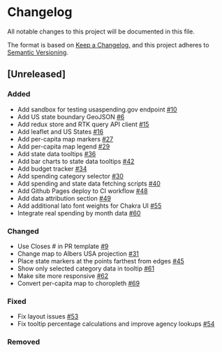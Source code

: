 # Changelog

All notable changes to this project will be documented in this file.

The format is based on [Keep a Changelog](https://keepachangelog.com/en/1.0.0/),
and this project adheres to
[Semantic Versioning](https://semver.org/spec/v2.0.0.html).

## [Unreleased]

### Added

-   Add sandbox for testing usaspending.gov endpoint
    [#10](https://github.com/azavea/green-equity-demo/pull/10)
-   Add US state boundary GeoJSON
    [#6](https://github.com/azavea/green-equity-demo/pull/6)
-   Add redux store and RTK query API client
    [#15](https://github.com/azavea/green-equity-demo/pull/15)
-   Add leaflet and US States
    [#16](https://github.com/azavea/green-equity-demo/pull/16)
-   Add per-capita map markers
    [#27](https://github.com/azavea/green-equity-demo/pull/27)
-   Add per-capita map legend
    [#29](https://github.com/azavea/green-equity-demo/pull/29)
-   Add state data tooltips
    [#36](https://github.com/azavea/green-equity-demo/pull/36)
-   Add bar charts to state data tooltips
    [#42](https://github.com/azavea/green-equity-demo/pull/42)
-   Add budget tracker
    [#34](https://github.com/azavea/green-equity-demo/pull/34)
-   Add spending category selector
    [#30](https://github.com/azavea/green-equity-demo/pull/30)
-   Add spending and state data fetching scripts
    [#40](https://github.com/azavea/green-equity-demo/pull/40)
-   Add Github Pages deploy to CI workflow
    [#48](https://github.com/azavea/green-equity-demo/pull/48)
-   Add data attribution section
    [#49](https://github.com/azavea/green-equity-demo/pull/49)
-   Add additional lato font weights for Chakra UI
    [#55](https://github.com/azavea/green-equity-demo/pull/55)
-   Integrate real spending by month data
    [#60](https://github.com/azavea/green-equity-demo/pull/60)

### Changed

-   Use Closes # in PR template
    [#9](https://github.com/azavea/green-equity-demo/pull/9)
-   Change map to Albers USA projection
    [#31](https://github.com/azavea/green-equity-demo/pull/31)
-   Place state markers at the points farthest from edges
    [#45](https://github.com/azavea/green-equity-demo/pull/45)
-   Show only selected category data in tooltip
    [#61](https://github.com/azavea/green-equity-demo/pull/61)
-   Make site more responsive
    [#62](https://github.com/azavea/green-equity-demo/pull/62)
-   Convert per-capita map to choropleth
    [#69](https://github.com/azavea/green-equity-demo/pull/69)

### Fixed

-   Fix layout issues [#53](https://github.com/azavea/green-equity-demo/pull/53)
-   Fix tooltip percentage calculations and improve agency lookups
    [#54](https://github.com/azavea/green-equity-demo/pull/54)

### Removed
